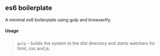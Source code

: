## es6 boilerplate
A minimal es6 boilerplate using gulp and browserify.

##### Usage
> `gulp` - builds the system to the dist directory and starts watchers for html, css and js.

